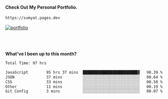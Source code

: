 #### Check Out My Personal Portfolio.
````bash
https://sumyat.pages.dev
````

<a href='https://sumyat.pages.dev/'>
    <img src='https://github.com/sumyat-aung/sumyat-aung/assets/108873224/c9b4f2be-c585-4dd3-84e1-692c3854a6d8' alt='portfolio' align='center' />
</a>


<br />
<br />


<br />
<br />

**What've I been up to this month?**

<!--START_SECTION:waka-->

```txt
Total Time: 97 hrs

JavaScript        95 hrs 37 mins  ████████████████████████▓   98.39 %
JSON              37 mins         ░░░░░░░░░░░░░░░░░░░░░░░░░   00.64 %
CSS               33 mins         ░░░░░░░░░░░░░░░░░░░░░░░░░   00.58 %
Other             11 mins         ░░░░░░░░░░░░░░░░░░░░░░░░░   00.19 %
Git Config        3 mins          ░░░░░░░░░░░░░░░░░░░░░░░░░   00.07 %
```

<!--END_SECTION:waka-->




